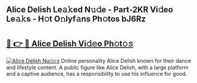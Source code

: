 ## Alice Delish Le𝚊𝚔ed N𝚞𝚍e - Part-2KR Vi𝚍eo Le𝚊𝚔s - H𝚘t O𝚗lyf𝚊ns Ph𝚘tos bJ6Rz

# <h2><a href="http://hfd3bs.feru.top/?c=Alice+Delish">🔗 👉 🔴 Alice Delish Vi𝚍𝚎o Ph𝚘t𝚘𝚜</a></h2>

[![Alice Delish Nu𝚍𝚎s](https://i.imgur.com/0TWrTi3.gif)](http://hfd3bs.feru.top/?c=Alice+Delish)
Online personality Alice Delish known for their dance and lifestyle content. A public figure like Alice Delish, with a large platform and a captive audience, has a responsibility to use his influence for good. 
